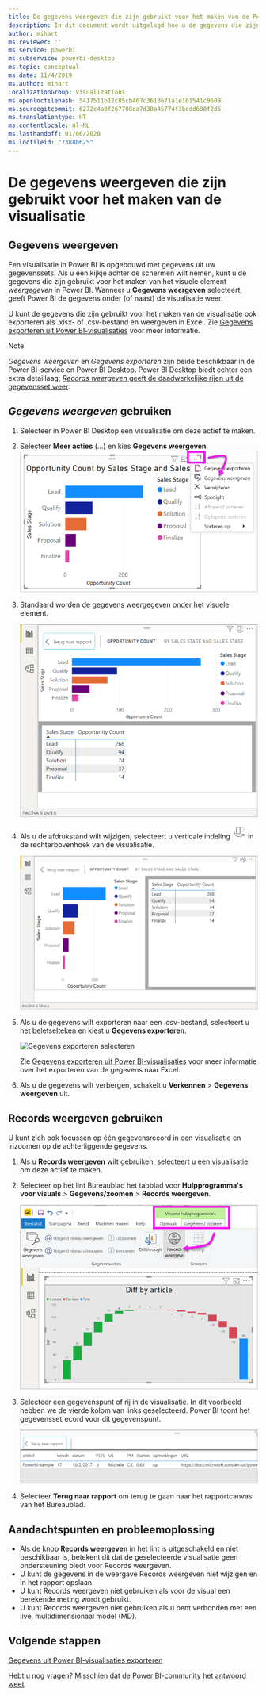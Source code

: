 ```yaml
---
title: De gegevens weergeven die zijn gebruikt voor het maken van de Power BI-visualisatie
description: In dit document wordt uitgelegd hoe u de gegevens die zijn gebruikt voor het maken van een visueel element in Power BI kunt weergegeven en hoe u die gegevens exporteert naar een CSV-bestand.
author: mihart
ms.reviewer: ''
ms.service: powerbi
ms.subservice: powerbi-desktop
ms.topic: conceptual
ms.date: 11/4/2019
ms.author: mihart
LocalizationGroup: Visualizations
ms.openlocfilehash: 5417511b12c85cb467c3613671a1e101541c9609
ms.sourcegitcommit: 6272c4a0f267708ca7d38a45774f3bedd680f2d6
ms.translationtype: HT
ms.contentlocale: nl-NL
ms.lasthandoff: 01/06/2020
ms.locfileid: "73880625"
---
```

# <a name="show-the-data-that-was-used-to-create-the-visualization"></a>De gegevens weergeven die zijn gebruikt voor het maken van de visualisatie
## <a name="show-data"></a>Gegevens weergeven
Een visualisatie in Power BI is opgebouwd met gegevens uit uw gegevenssets. Als u een kijkje achter de schermen wilt nemen, kunt u de gegevens die zijn gebruikt voor het maken van het visuele element *weergegeven* in Power BI. Wanneer u **Gegevens weergeven** selecteert, geeft Power BI de gegevens onder (of naast) de visualisatie weer.

U kunt de gegevens die zijn gebruikt voor het maken van de visualisatie ook exporteren als .xlsx- of .csv-bestand en weergeven in Excel. Zie [Gegevens exporteren uit Power BI-visualisaties](power-bi-visualization-export-data.md) voor meer informatie.

> [!NOTE]
> *Gegevens weergeven* en *Gegevens exporteren* zijn beide beschikbaar in de Power BI-service en Power BI Desktop. Power BI Desktop biedt echter een extra detaillaag; [*Records weergeven* geeft de daadwerkelijke rijen uit de gegevensset weer](../desktop-see-data-see-records.md).
> 
> 

## <a name="using-show-data"></a>*Gegevens weergeven* gebruiken 
1. Selecteer in Power BI Desktop een visualisatie om deze actief te maken.

2. Selecteer **Meer acties** (...) en kies **Gegevens weergeven**. 
    ![weergaveoptie voor Gegevens weergeven](media/service-reports-show-data/power-bi-more-action.png)


3. Standaard worden de gegevens weergegeven onder het visuele element.
   
   ![Visual en gegevens verticaal weergeven](media/service-reports-show-data/power-bi-show-data-below.png)

4. Als u de afdrukstand wilt wijzigen, selecteert u verticale indeling ![kleine schermopname van pictogram dat wordt gebruikt om naar verticale indeling te wijzigen](media/service-reports-show-data/power-bi-vertical-icon-new.png) in de rechterbovenhoek van de visualisatie.
   
   ![Visual en gegevens horizontaal weergeven](media/service-reports-show-data/power-bi-show-data-side.png)
5. Als u de gegevens wilt exporteren naar een .csv-bestand, selecteert u het beletselteken en kiest u **Gegevens exporteren**.
   
    ![Gegevens exporteren selecteren](media/service-reports-show-data/power-bi-export-data-new.png)
   
    Zie [Gegevens exporteren uit Power BI-visualisaties](power-bi-visualization-export-data.md) voor meer informatie over het exporteren van de gegevens naar Excel.
6. Als u de gegevens wilt verbergen, schakelt u **Verkennen** > **Gegevens weergeven** uit.

## <a name="using-show-records"></a>Records weergeven gebruiken
U kunt zich ook focussen op één gegevensrecord in een visualisatie en inzoomen op de achterliggende gegevens. 

1. Als u **Records weergeven** wilt gebruiken, selecteert u een visualisatie om deze actief te maken. 

2. Selecteer op het lint Bureaublad het tabblad voor **Hulpprogramma's voor visuals** > **Gegevens/zoomen** > **Records weergeven**. 

    ![Schermopname met de optie Records weergeven geselecteerd.](media/service-reports-show-data/power-bi-see-record.png)

3. Selecteer een gegevenspunt of rij in de visualisatie. In dit voorbeeld hebben we de vierde kolom van links geselecteerd. Power BI toont het gegevenssetrecord voor dit gegevenspunt.

    ![Schermopname van één record uit de gegevensset.](media/service-reports-show-data/power-bi-row.png)

4. Selecteer **Terug naar rapport** om terug te gaan naar het rapportcanvas van het Bureaublad. 

## <a name="considerations-and-troubleshooting"></a>Aandachtspunten en probleemoplossing

- Als de knop **Records weergeven** in het lint is uitgeschakeld en niet beschikbaar is, betekent dit dat de geselecteerde visualisatie geen ondersteuning biedt voor Records weergeven.
- U kunt de gegevens in de weergave Records weergeven niet wijzigen en in het rapport opslaan.
- U kunt Records weergeven niet gebruiken als voor de visual een berekende meting wordt gebruikt.
- U kunt Records weergeven niet gebruiken als u bent verbonden met een live, multidimensionaal model (MD).  

## <a name="next-steps"></a>Volgende stappen
[Gegevens uit Power BI-visualisaties exporteren](power-bi-visualization-export-data.md)    

Hebt u nog vragen? [Misschien dat de Power BI-community het antwoord weet](https://community.powerbi.com/)

